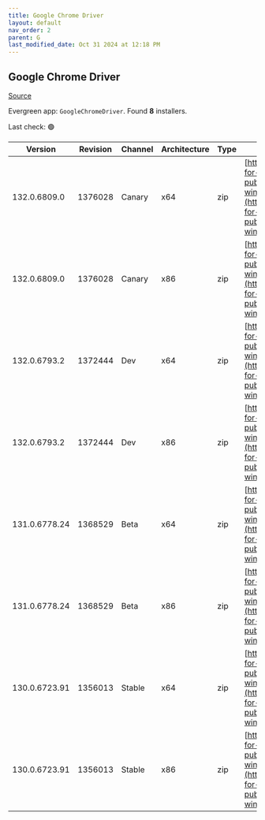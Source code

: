 ```yaml
---
title: Google Chrome Driver
layout: default
nav_order: 2
parent: G
last_modified_date: Oct 31 2024 at 12:18 PM
---
```


## Google Chrome Driver

[Source](https://googlechromelabs.github.io/chrome-for-testing/)

Evergreen app: `GoogleChromeDriver`. Found **8** installers.

Last check: 🟢

| Version       | Revision | Channel | Architecture | Type | URI                                                                                                                                                                                                        |
| ------------- | -------- | ------- | ------------ | ---- | ---------------------------------------------------------------------------------------------------------------------------------------------------------------------------------------------------------- |
| 132.0.6809.0  | 1376028  | Canary  | x64          | zip  | [https://storage.googleapis.com/chrome-for-testing-public/132.0.6809.0/win64/chromedriver-win64.zip](https://storage.googleapis.com/chrome-for-testing-public/132.0.6809.0/win64/chromedriver-win64.zip)   |
| 132.0.6809.0  | 1376028  | Canary  | x86          | zip  | [https://storage.googleapis.com/chrome-for-testing-public/132.0.6809.0/win32/chromedriver-win32.zip](https://storage.googleapis.com/chrome-for-testing-public/132.0.6809.0/win32/chromedriver-win32.zip)   |
| 132.0.6793.2  | 1372444  | Dev     | x64          | zip  | [https://storage.googleapis.com/chrome-for-testing-public/132.0.6793.2/win64/chromedriver-win64.zip](https://storage.googleapis.com/chrome-for-testing-public/132.0.6793.2/win64/chromedriver-win64.zip)   |
| 132.0.6793.2  | 1372444  | Dev     | x86          | zip  | [https://storage.googleapis.com/chrome-for-testing-public/132.0.6793.2/win32/chromedriver-win32.zip](https://storage.googleapis.com/chrome-for-testing-public/132.0.6793.2/win32/chromedriver-win32.zip)   |
| 131.0.6778.24 | 1368529  | Beta    | x64          | zip  | [https://storage.googleapis.com/chrome-for-testing-public/131.0.6778.24/win64/chromedriver-win64.zip](https://storage.googleapis.com/chrome-for-testing-public/131.0.6778.24/win64/chromedriver-win64.zip) |
| 131.0.6778.24 | 1368529  | Beta    | x86          | zip  | [https://storage.googleapis.com/chrome-for-testing-public/131.0.6778.24/win32/chromedriver-win32.zip](https://storage.googleapis.com/chrome-for-testing-public/131.0.6778.24/win32/chromedriver-win32.zip) |
| 130.0.6723.91 | 1356013  | Stable  | x64          | zip  | [https://storage.googleapis.com/chrome-for-testing-public/130.0.6723.91/win64/chromedriver-win64.zip](https://storage.googleapis.com/chrome-for-testing-public/130.0.6723.91/win64/chromedriver-win64.zip) |
| 130.0.6723.91 | 1356013  | Stable  | x86          | zip  | [https://storage.googleapis.com/chrome-for-testing-public/130.0.6723.91/win32/chromedriver-win32.zip](https://storage.googleapis.com/chrome-for-testing-public/130.0.6723.91/win32/chromedriver-win32.zip) |
